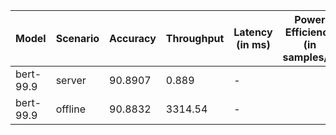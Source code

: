 | Model     | Scenario   |   Accuracy |   Throughput | Latency (in ms)   | Power Efficiency (in samples/J)   | TEST01   | TEST05   |
|-----------|------------|------------|--------------|-------------------|-----------------------------------|----------|----------|
| bert-99.9 | server     |    90.8907 |        0.889 | -                 |                                   | passed   | passed   |
| bert-99.9 | offline    |    90.8832 |     3314.54  | -                 |                                   | passed   | passed   |